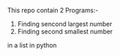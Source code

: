 This repo contain 2 Programs:-
  1. Finding sencond largest number
  2. Finding second smallest number

in a list in python
